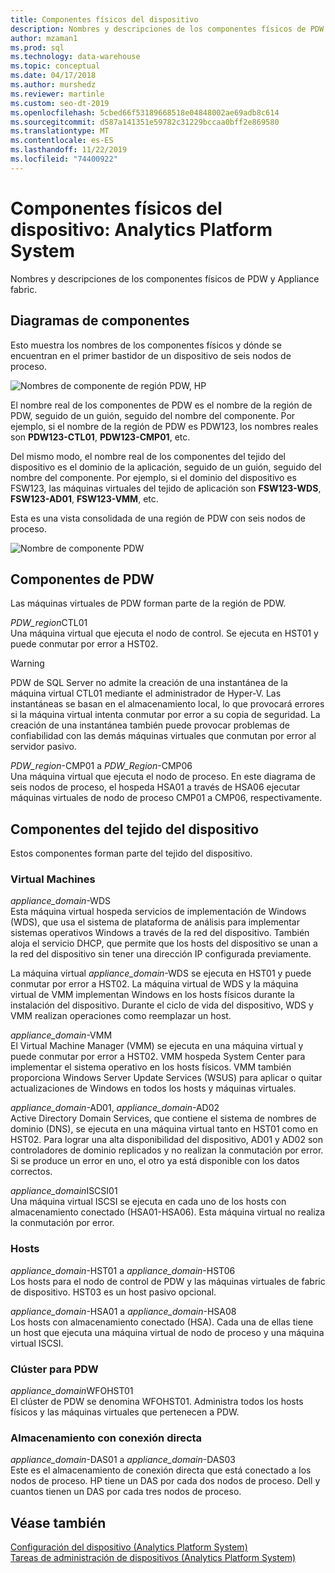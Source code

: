 ```yaml
---
title: Componentes físicos del dispositivo
description: Nombres y descripciones de los componentes físicos de PDW y Appliance fabric.
author: mzaman1
ms.prod: sql
ms.technology: data-warehouse
ms.topic: conceptual
ms.date: 04/17/2018
ms.author: murshedz
ms.reviewer: martinle
ms.custom: seo-dt-2019
ms.openlocfilehash: 5cbed66f53189668518e04848002ae69adb8c614
ms.sourcegitcommit: d587a141351e59782c31229bccaa0bff2e869580
ms.translationtype: MT
ms.contentlocale: es-ES
ms.lasthandoff: 11/22/2019
ms.locfileid: "74400922"
---
```

# <a name="appliance-physical-components---analytics-platform-system"></a>Componentes físicos del dispositivo: Analytics Platform System
Nombres y descripciones de los componentes físicos de PDW y Appliance fabric. 
  
<!-- MISSING LINKS See also [HDInsight Physical Components &#40;Analytics Platform System&#41;](hdinsight-physical-components.md).  -->  
  
## <a name="diagrams"></a>Diagramas de componentes  
Esto muestra los nombres de los componentes físicos y dónde se encuentran en el primer bastidor de un dispositivo de seis nodos de proceso.  
  
![Nombres de componente de región PDW, HP](./media/pdw-and-appliance-fabric-physical-components/APS_HW_ComponentNames-HP.png "APS_HW_ComponentNames-HP")  
  
El nombre real de los componentes de PDW es el nombre de la región de PDW, seguido de un guión, seguido del nombre del componente. Por ejemplo, si el nombre de la región de PDW es PDW123, los nombres reales son **PDW123-CTL01**, **PDW123-CMP01**, etc.  
  
Del mismo modo, el nombre real de los componentes del tejido del dispositivo es el dominio de la aplicación, seguido de un guión, seguido del nombre del componente. Por ejemplo, si el dominio del dispositivo es FSW123, las máquinas virtuales del tejido de aplicación son **FSW123-WDS**, **FSW123-AD01**, **FSW123-VMM**, etc.  
  
Esta es una vista consolidada de una región de PDW con seis nodos de proceso.  
  
![Nombre de componente PDW](./media/pdw-and-appliance-fabric-physical-components/APS_HW_Names.png "APS_HW_Names")  
  
## <a name="pdw"></a>Componentes de PDW  
Las máquinas virtuales de PDW forman parte de la región de PDW.  
  
*PDW_region*CTL01  
Una máquina virtual que ejecuta el nodo de control. Se ejecuta en HST01 y puede conmutar por error a HST02.  
  
> [!WARNING]  
> PDW de SQL Server no admite la creación de una instantánea de la máquina virtual CTL01 mediante el administrador de Hyper-V. Las instantáneas se basan en el almacenamiento local, lo que provocará errores si la máquina virtual intenta conmutar por error a su copia de seguridad. La creación de una instantánea también puede provocar problemas de confiabilidad con las demás máquinas virtuales que conmutan por error al servidor pasivo.  
  
*PDW_region*-CMP01 a *PDW_Region*-CMP06  
Una máquina virtual que ejecuta el nodo de proceso. En este diagrama de seis nodos de proceso, el hospeda HSA01 a través de HSA06 ejecutar máquinas virtuales de nodo de proceso CMP01 a CMP06, respectivamente.  
  
## <a name="fabric"></a>Componentes del tejido del dispositivo  
Estos componentes forman parte del tejido del dispositivo.  
  
### <a name="virtual-machines"></a>Virtual Machines  
*appliance_domain*-WDS  
Esta máquina virtual hospeda servicios de implementación de Windows (WDS), que usa el sistema de plataforma de análisis para implementar sistemas operativos Windows a través de la red del dispositivo. También aloja el servicio DHCP, que permite que los hosts del dispositivo se unan a la red del dispositivo sin tener una dirección IP configurada previamente.  
  
La máquina virtual *appliance_domain*-WDS se ejecuta en HST01 y puede conmutar por error a HST02. La máquina virtual de WDS y la máquina virtual de VMM implementan Windows en los hosts físicos durante la instalación del dispositivo. Durante el ciclo de vida del dispositivo, WDS y VMM realizan operaciones como reemplazar un host.  
  
*appliance_domain*-VMM  
El Virtual Machine Manager (VMM) se ejecuta en una máquina virtual y puede conmutar por error a HST02. VMM hospeda System Center para implementar el sistema operativo en los hosts físicos. VMM también proporciona Windows Server Update Services (WSUS) para aplicar o quitar actualizaciones de Windows en todos los hosts y máquinas virtuales.  
  
*appliance_domain*-AD01, *appliance_domain*-AD02  
Active Directory Domain Services, que contiene el sistema de nombres de dominio (DNS), se ejecuta en una máquina virtual tanto en HST01 como en HST02. Para lograr una alta disponibilidad del dispositivo, AD01 y AD02 son controladores de dominio replicados y no realizan la conmutación por error. Si se produce un error en uno, el otro ya está disponible con los datos correctos.  
  
*appliance_domain*ISCSI01  
Una máquina virtual ISCSI se ejecuta en cada uno de los hosts con almacenamiento conectado (HSA01-HSA06). Esta máquina virtual no realiza la conmutación por error.  
  
### <a name="hosts"></a>Hosts  
*appliance_domain*-HST01 a *appliance_domain*-HST06  
Los hosts para el nodo de control de PDW y las máquinas virtuales de fabric de dispositivo. HST03 es un host pasivo opcional.  
  
*appliance_domain*-HSA01 a *appliance_domain*-HSA08  
Los hosts con almacenamiento conectado (HSA). Cada una de ellas tiene un host que ejecuta una máquina virtual de nodo de proceso y una máquina virtual ISCSI.  
  
### <a name="cluster-for-pdw"></a>Clúster para PDW  
*appliance_domain*WFOHST01  
El clúster de PDW se denomina WFOHST01. Administra todos los hosts físicos y las máquinas virtuales que pertenecen a PDW.  
  
### <a name="direct-attached-storage"></a>Almacenamiento con conexión directa  
*appliance_domain*-DAS01 a *appliance_domain*-DAS03  
Este es el almacenamiento de conexión directa que está conectado a los nodos de proceso. HP tiene un DAS por cada dos nodos de proceso. Dell y cuantos tienen un DAS por cada tres nodos de proceso.  
  
## <a name="see-also"></a>Véase también  
<!-- MISSING LINKS [Hardware Configurations &#40;Analytics Platform System&#41;](../architecture/hardware-configurations.md)  -->  
[Configuración del dispositivo &#40;Analytics Platform System&#41;](appliance-configuration.md)  
[Tareas de administración de dispositivos &#40;Analytics Platform System&#41;](appliance-management-tasks.md)  
  
